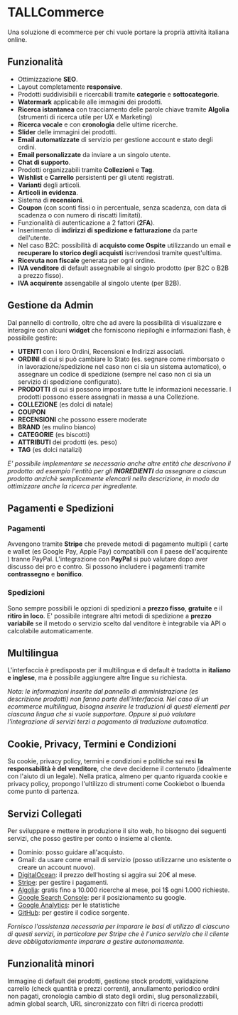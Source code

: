 # TALLCommerce
Una soluzione di ecommerce per chi vuole portare la proprià attività italiana online.

## Funzionalità
* Ottimizzazione **SEO**.
* Layout completamente **responsive**.
* Prodotti suddivisibili e ricercabili tramite **categorie** e **sottocategorie**.
* **Watermark** applicabile alle immagini dei prodotti.
* **Ricerca istantanea** con tracciamento delle parole chiave tramite **Algolia** (strumenti di ricerca utile per UX e Marketing)
* **Ricerca vocale** e con **cronologia** delle ultime ricerche.
* **Slider** delle immagini dei prodotti.
* **Email automatizzate** di servizio per gestione account e stato degli ordini.
* **Email personalizzate** da inviare a un singolo utente.
* **Chat di supporto**.
* Prodotti organizzabili tramite **Collezioni** e **Tag**.
* **Wishlist** e **Carrello** persistenti per gli utenti registrati.
* **Varianti** degli articoli.
* **Articoli in evidenza**.
* Sistema di **recensioni**.
* **Coupon** (con sconti fissi o in percentuale, senza scadenza, con data di scadenza o con numero di riscatti limitati).
* Funzionalità di autenticazione a 2 fattori (**2FA**).
* Inserimento di **indirizzi di spedizione e fatturazione** da parte dell'utente. 
* Nel caso B2C: possibilità di **acquisto come Ospite** utilizzando un email e **recuperare lo storico degli acquisti** iscrivendosi tramite quest'ultima.
* **Ricevuta non fiscale** generata per ogni ordine.
* **IVA venditore** di default assegnabile al singolo prodotto (per B2C o B2B a prezzo fisso).
* **IVA acquirente** assengabile al singolo utente (per B2B).

## Gestione da Admin
Dal pannello di controllo, oltre che ad avere la possibilità di visualizzare e interagire con alcuni **widget** che forniscono riepiloghi e informazioni flash, è possibile gestire:
* **UTENTI** con i loro Ordini, Recensioni e Indirizzi associati.
* **ORDINI** di cui si può cambiare lo Stato (es. segnare come rimborsato o in lavorazione/spedizione nel caso non ci sia un sistema automatico),
o assegnare  un codice di spedizione (sempre nel caso non ci sia un servizio di spedizione configurato).
* **PRODOTTI** di cui si possono impostare tutte le informazioni necessarie. I prodotti possono essere assegnati in massa a una Collezione.
* **COLLEZIONE** (es dolci di natale)
* **COUPON**
* **RECENSIONI** che possono essere moderate
* **BRAND**  (es mulino bianco)
* **CATEGORIE** (es biscotti)
* **ATTRIBUTI** dei prodotti (es. peso)
* **TAG** (es dolci natalizi)

*E' possibile implementare se necessario anche altre entità che descrivono il prodotto: ad esempio l'entità per gli **INGREDIENTI** da assegnare a ciascun prodotto anzichè semplicemente elencarli nella descrizione, in modo da ottimizzare anche la ricerca per ingrediente.*

## Pagamenti e Spedizioni

### Pagamenti
Avvengono tramite **Stripe** che prevede metodi di pagamento multipli ( carte e wallet (es Google Pay, Apple Pay) compatibili con il paese
dell'acquirente ) tranne PayPal.
L'integrazione con **PayPal** si può valutare dopo aver discusso dei pro e contro.
Si possono includere i pagamenti tramite **contrassegno** e **bonifico**.

### Spedizioni
Sono sempre possibili le opzioni di spedizioni a **prezzo fisso**, **gratuite** e il **ritiro in loco**.
E' possibile integrare altri metodi di spedizione a **prezzo variabile** se il metodo o servizio scelto dal venditore è integrabile via API o calcolabile automaticamente.

## Multilingua
L'interfaccia è predisposta per il multilingua e di default è tradotta in **italiano e inglese**, ma è possibile aggiungere altre lingue su richiesta.

*Nota: le informazioni inserite dal pannello di amministrazione (es descrizione prodotti) non fanno parte dell'interfaccia. Nel caso di un ecommerce multilingua, bisogna inserire le traduzioni di questi elementi per ciascuna lingua che si vuole supportare. Oppure si può valutare l'integrazione di servizi terzi a pagamento di traduzione automatica.*

## Cookie, Privacy, Termini e Condizioni
Su cookie, privacy policy, termini e condizioni e politiche sui resi **la responsabilità è del venditore**, che deve deciderne il contenuto (idealmente con l'aiuto di un legale).
Nella pratica, almeno per quanto riguarda cookie e privacy policy, propongo l'ultilizzo di strumenti come Cookiebot o Ibuenda come punto di partenza.

## Servizi Collegati
Per sviluppare e mettere in produzione il sito web, ho bisogno dei seguenti servizi, che posso gestire per conto o insieme al cliente.
* Dominio: posso guidare all'acquisto.
* Gmail: da usare come email di servizio (posso utilizzarne uno esistente o creare un account nuovo).
* [DigitalOcean](https://www.digitalocean.com/): il prezzo dell'hosting si aggira sui 20€ al mese.
* [Stripe](https://stripe.com/it): per gestire i pagamenti.
* [Algolia](https://www.algolia.com/pricing/): gratis fino a 10.000 ricerche al mese, poi 1$ ogni 1.000 richieste.
* [Google Search Console](https://search.google.com/): per il posizionamento su google.
* [Google Analytics](https://analytics.google.com/): per le statistiche 
* [GitHub](https://github.com/): per gestire il codice sorgente.

*Fornisco l'assistenza necessaria per imparare le basi di utilizzo di ciascuno di questi servizi, in particolare per Stripe che è l'unico servizio che il cliente deve obbligatoriamente imparare a gestire autonomamente.*

<!--
    cron per pulizia payment_failed

    utilizzo di un codice coupon alla volta

    prodotti con varianti > nella ricerca vengono mostrati prezzo, quantità e foto della variante principale

    non aggiungere piú valori dello stesso attributo a un singolo prodotto
-->

## Funzionalità minori

Immagine di default dei prodotti, gestione stock prodotti, validazione carrello (check quantità e prezzi correnti), annullamento periodico ordini non pagati, cronologia cambio di stato degli ordini, slug personalizzabili, admin global search, URL sincronizzato con filtri di ricerca prodotti